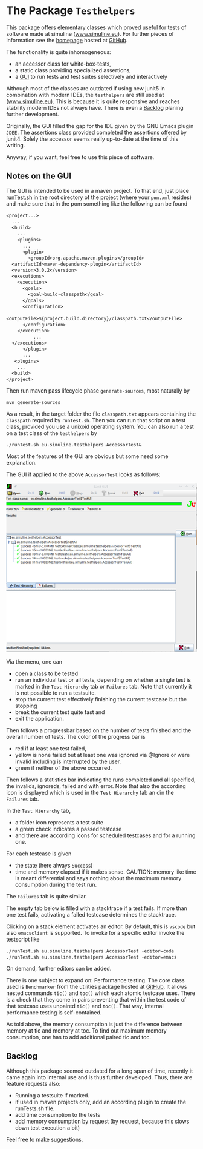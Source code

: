 <!-- markdownlint-disable no-trailing-spaces -->
<!-- markdownlint-disable no-inline-html -->
# The Package `Testhelpers`

This package offers elementary classes which proved useful 
for tests of software made at simuline (www.simuline.eu).
For further pieces of information see the 
[homepage](http://www.simuline.eu/TestHelpers/index.html) 
hosted at [GitHub](https://github.com/Reissner/TestHelpers). 

The functionality is quite inhomogeneous: 

- an accessor class for white-box-tests,
- a static class providing specialized assertions,
- a [GUI](#ssGUI) to run tests and test suites selectively and interactively

Although most of the classes are outdated if using new junit5
in combination with modern IDEs,
the `testhelpers` are still used at (www.simuline.eu). 
This is because it is quite responsive and reaches stability 
modern IDEs not always have. 
There is even a [Backlog](#backlog) planing further development. 


Originally, the GUI filled the gap for the IDE given by the GNU Emacs plugin `JDEE`.
The assertions class provided completed the assertions offered by junit4.
Solely the accessor seems really up-to-date at the time of this writing.

Anyway, if you want, feel free to use this piece of software.

## Notes on the GUI <a id='ssGUI'></a>

The GUI is intended to be used in a maven project.
To that end, just place [runTest.sh](./runTest.sh) in the root directory of the project
(where your `pom.xml` resides)
and make sure that in the pom something like the following can be found 

```[xml]
<project...>
  ...
  <build>
    ...
    <plugins>
      ...
      <plugin>
        <groupId>org.apache.maven.plugins</groupId>
  <artifactId>maven-dependency-plugin</artifactId>
  <version>3.0.2</version>
  <executions>
    <execution>
      <goals>
        <goal>build-classpath</goal>
      </goals>
      <configuration>
        <outputFile>${project.build.directory}/classpath.txt</outputFile>
      </configuration>
    </execution>
          ...
  </executions>
      </plugin>
      ...
   <plugins>
    ...
  <build>
</project>
 ```

Then run maven pass lifecycle phase `generate-sources`,
most naturally by 

```[sh]
mvn generate-sources
```

As a result, in the target folder the file `classpath.txt` appears
containing the `classpath` required by `runTest.sh`.
Then you can run that script on a test class, provided you use a unixoid operating system.
You can also run a test on a test class of the `testhelpers` by 

```[sh]
./runTest.sh eu.simuline.testhelpers.AccessorTest&
```

Most of the features of the GUI are obvious but some need some explanation. 

The GUI if applied to the above `AccessorTest` looks as follows: 

![testhelper GUI](./src/site/screenShotGUI.png)

Via the menu, one can 

- open a class to be tested 
- run an individual test or all tests, 
  depending on whether a single test is marked in the `Test Hierarchy` tab 
  or `Failures` tab. 
  Note that currently it is not possible to run a testsuite. 
- stop the current test effectively finishing the current testcase but the stopping 
- break the current test quite fast and 
- exit the application. 

Then follows a progressbar based on the number of tests finished 
and the overall number of tests. 
The color of the progress bar is 

- red if at least one test failed, 
- yellow is none failed but at least one was ignored via @Ignore 
  or were invalid including is interrupted by the user. 
- green if neither of the above occurred. 

Then follows a statistics bar indicating the runs completed and all specified, 
the invalids, ignoreds, failed and with error. 
Note that also the according icon is displayed 
which is used in the `Test Hierarchy` tab an din the `Failures` tab. 

In the `Test Hierarchy` tab, 

- a folder icon represents a test suite 
- a green check indicates a passed testcase 
- and there are according icons for scheduled testcases and for a running one. 

For each testcase is given 

- the state (here always `Success`)
- time and memory elapsed if it makes sense. 
  CAUTION: memory like time is meant differential 
  and says nothing about the maximum memory consumption during the test run. 

The `Failures` tab is quite similar. 

The empty tab below is filled with a stacktrace if a test fails. 
If more than one test fails, 
activating a failed testcase determines the stacktrace. 

Clicking on a stack element activates an editor. 
By default, this is `vscode` but also `emacsclient` is supported. 
To invoke for a specific editor invoke the testscript like 

```[sh]
./runTest.sh eu.simuline.testhelpers.AccessorTest -editor=code
./runTest.sh eu.simuline.testhelpers.AccessorTest -editor=emacs
```

On demand, further editors can be added. 

There is one subject to expand on: 
Performance testing. 
The core class used is `Benchmarker` from the utilities package 
hosted at [GitHub](https://github.com/Reissner/SUtils). 
It allows nested commands `tic()` and `toc()` 
which each atomic testcase uses. 
There is a check that they come in pairs 
preventing that within the test code of that testcase uses unpaired `tic()` and `toc()`. 
That way, internal performance testing is self-contained. 

As told above, the memory consumption is just the difference between memory at tic and memory at toc. 
To find out maximum memory consumption, one has to add additional paired tic and toc. 


## Backlog 

Although this package seemed outdated for a long span of time, 
recently it came again into internal use 
and is thus further developed. 
Thus, there are feature requests also: 

- Running a testsuite if marked. 
- if used in maven projects only, 
  add an according plugin to create the runTests.sh file. 
- add time consumption to the tests 
- add memory consumption by request (by request, because this slows down test execution a bit)

Feel free to make suggestions. 
